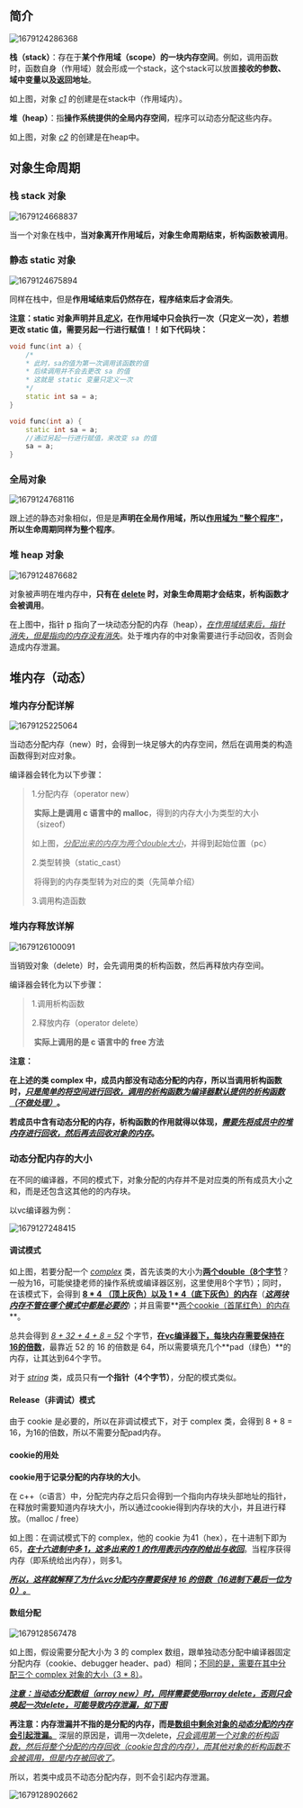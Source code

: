 ## 简介

![1679124286368](image/1679124286368.png)

**栈（stack）**：存在于**某个作用域（scope）的一块内存空间**。例如，调用函数时，函数自身（作用域）就会形成一个stack，这个stack可以放置**接收的参数、域中变量以及返回地址**。

如上图，对象 <u>*c1*</u> 的创建是在stack中（作用域内）。

**堆（heap）**：指**操作系统提供的全局内存空间**，程序可以动态分配这些内存。

如上图，对象 <u>*c2*</u> 的创建是在heap中。

## 对象生命周期

### 栈 stack 对象

![1679124668837](image/1679124668837.png)

当一个对象在栈中，**当对象离开作用域后，对象生命周期结束，析构函数被调用**。

### 静态 static 对象

![1679124675894](image/1679124675894.png)

同样在栈中，但是**作用域结束后仍然存在，程序结束后才会消失**。

**注意：static 对象声明并且<u>*定义*</u>，在作用域中只会执行一次（只定义一次），若想更改 static 值，需要另起一行进行赋值！！如下代码块：**

```c++
void func(int a) {
    /*
    * 此时，sa的值为第一次调用该函数的值
    * 后续调用并不会去更改 sa 的值
    * 这就是 static 变量只定义一次
    */
    static int sa = a;
}
```

```C++
void func(int a) {
    static int sa = a;
    //通过另起一行进行赋值，来改变 sa 的值
    sa = a;
}
```



### 全局对象

![1679124768116](image/1679124768116.png)

跟上述的静态对象相似，但是是**声明在全局作用域，所以<u>作用域为 "整个程序"</u>，所以生命周期同样为整个程序**。

### 堆 heap 对象

![1679124876682](image/1679124876682.png)

对象被声明在堆内存中，**只有在 <u>delete</u> 时，对象生命周期才会结束，析构函数才会被调用**。

在上图中，指针 p 指向了一块动态分配的内存（heap），*<u>在作用域结束后，指针消失，但是指向的内存没有消失</u>*。处于堆内存的中对象需要进行手动回收，否则会造成内存泄漏。

## 堆内存（动态）

### 堆内存分配详解

![1679125225064](image/1679125225064.png)

当动态分配内存（new）时，会得到一块足够大的内存空间，然后在调用类的构造函数得到对应对象。

编译器会转化为以下步骤：

> 1.分配内存（operator new）
>
> ​	**实际上是调用 c 语言中的 malloc**，得到的内存大小为类型的大小（sizeof）
>
> ​	如上图，<u>*分配出来的内存为两个double大小*</u>，并得到起始位置（pc）
>
> 2.类型转换（static_cast）
>
> ​	将得到的内存类型转为对应的类（先简单介绍）
>
> 3.调用构造函数

### 堆内存释放详解

![1679126100091](image/1679126100091.png)

当销毁对象（delete）时，会先调用类的析构函数，然后再释放内存空间。

编译器会转化为以下步骤：

> 1.调用析构函数
>
> 2.释放内存（operator delete）
>
> ​	**实际上调用的是 c 语言中的 free 方法**

**注意：**

**在上述的类 complex 中，成员内部没有动态分配的内存，所以当调用析构函数时，<u>*只是简单的将空间进行回收，调用的析构函数为编译器默认提供的析构函数（不做处理）*</u>。**

**若成员中含有动态分配的内存，析构函数的作用就得以体现，<u>*需要先将成员中的堆内存进行回收，然后再去回收对象的内存*</u>。**

### 动态分配内存的大小

在不同的编译器，不同的模式下，对象分配的内存并不是对应类的所有成员大小之和，而是还包含这其他的的内存块。

以vc编译器为例：

![1679127248415](image/1679127248415.png)

#### 调试模式

如上图，若要分配一个 <u>*complex*</u> 类，首先该类的大小为<u>**两个double（8个字节**</u>？一般为16，可能侯捷老师的操作系统或编译器区别，这里使用8个字节）；同时，在该模式下，会得到 **<u>8 * 4 （顶上灰色）以及 1 * 4（底下灰色）的内存</u>**（<u>***这两块内存不管在哪个模式中都是必要的***</u>）；并且需要**<u>两个cookie（首尾红色）的内存</u>**。

总共会得到 <u>*8 + 32 + 4 + 8 = 52*</u> 个字节，**<u>在vc编译器下，每块内存需要保持在16的倍数</u>**，最靠近 52 的 16 的倍数是 64，所以需要填充几个**pad（绿色）**的内存，让其达到64个字节。

对于 <u>*string*</u> 类，成员只有**一个指针（4个字节）**，分配的模式类似。

#### Release（非调试）模式

由于 cookie 是必要的，所以在非调试模式下，对于 complex 类，会得到 8 + 8 = 16，为16的倍数，所以不需要分配pad内存。

#### cookie的用处

**cookie用于记录分配的内存块的大小**。

在 c++（c语言）中，分配完内存之后只会得到一个指向内存块头部地址的指针，在释放时需要知道内存块大小，所以通过cookie得到内存块的大小，并且进行释放。（malloc / free）

如上图：在调试模式下的 complex，他的 cookie 为41（hex），在十进制下即为65，<u>***在十六进制中多 1，这多出来的 1 的作用表示内存的给出与收回***</u>。当程序获得内存（即系统给出内存），则多1。

<u>***所以，这样就解释了为什么vc分配内存需要保持 16 的倍数（16进制下最后一位为0）。***</u>

#### 数组分配

![1679128567478](image/1679128567478.png)

如上图，假设需要分配大小为 3 的 complex 数组，跟单独动态分配中编译器固定分配内存（cookie、debugger header、pad）相同；<u>不同的是，需要在其中分配三个 complex 对象的大小（3 * 8）</u>。

<u>***注意：当动态分配数组（array new）时，同样需要使用array delete，否则只会唤起一次delete，可能导致内存泄漏，如下图***</u>

**再注意：内存泄漏并不指的是分配的内存，而是<u>数组中剩余对象的*动态分配的内存*会引起泄漏。</u>** 深层的原因是，调用一次delete，<u>*只会调用第一个对象的析构函数，然后将整个分配的内存回收（cookie包含的内存），而其他对象的析构函数不会被调用，但是内存被回收了*</u>。

所以，若类中成员不动态分配内存，则不会引起内存泄漏。

![1679128902662](image/1679128902662.png)


